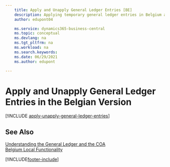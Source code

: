 ```yaml
---
    title: Apply and Unapply General Ledger Entries [BE]
    description: Applying temporary general ledger entries in Belgium allows companies to work with temporary and transfer accounts in the general ledger.
    author: edupont04

    ms.service: dynamics365-business-central
    ms.topic: conceptual
    ms.devlang: na
    ms.tgt_pltfrm: na
    ms.workload: na
    ms.search.keywords:
    ms.date: 06/29/2021
    ms.author: edupont

---
```

# Apply and Unapply General Ledger Entries in the Belgian Version

[!INCLUDE [apply-unapply-general-ledger-entries](../includes/BENL/apply-unapply-general-ledger-entries.md)]

## See Also

[Understanding the General Ledger and the COA](../../finance-general-ledger.md)  
[Belgium Local Functionality](belgium-local-functionality.md)


[!INCLUDE[footer-include](../../includes/footer-banner.md)]